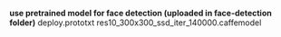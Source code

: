 **use pretrained model for face detection (uploaded in face-detection folder)**
    deploy.prototxt
    res10_300x300_ssd_iter_140000.caffemodel
